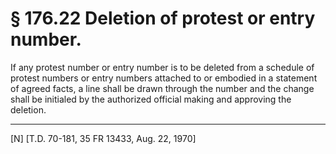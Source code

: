 # § 176.22   Deletion of protest or entry number.

If any protest number or entry number is to be deleted from a schedule of protest numbers or entry numbers attached to or embodied in a statement of agreed facts, a line shall be drawn through the number and the change shall be initialed by the authorized official making and approving the deletion. 



---

[N] [T.D. 70-181, 35 FR 13433, Aug. 22, 1970]




